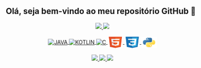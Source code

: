 ## Olá, seja bem-vindo ao meu repositório GitHub 👋

<div align="center">
  
  <a href="https://beacons.ai/victormontsilva">
  <img height="180em" src="https://github-readme-stats.vercel.app/api?username=victorsilva13&show_icons=true&theme=dark&include_all_commits=true&count_private=true"/>
  <img height="180em" src="https://github-readme-stats.vercel.app/api/top-langs/?username=victorsilva13&layout=compact&langs_count=7&theme=dark"/>
    
</div>

<div style="display: inline_block" align="center"><br>
  
  <img align="center" alt="JAVA" height="30" width="40" src="https://cdn.jsdelivr.net/gh/devicons/devicon/icons/java/java-original.svg">
  <img align="center" alt="KOTLIN" height="30" width="40" src="https://cdn.jsdelivr.net/gh/devicons/devicon/icons/kotlin/kotlin-original.svg">
  <img align="center" alt="C" height="30" width="40" src="https://cdn.jsdelivr.net/gh/devicons/devicon/icons/c/c-original.svg">
  <img align="center" alt="HTML" height="30" width="40" src="https://raw.githubusercontent.com/devicons/devicon/master/icons/html5/html5-original.svg">
  <img align="center" alt="CSS" height="30" width="40" src="https://raw.githubusercontent.com/devicons/devicon/master/icons/css3/css3-original.svg">
  <img align="center" alt="Python" height="30" width="40" src="https://raw.githubusercontent.com/devicons/devicon/master/icons/python/python-original.svg">

</div>
  
<br>
  
<div align = "center">
  <a href="https://instagram.com/victor_augusto.13" target="_blank">
    <img src="https://img.shields.io/badge/-Instagram-191970?style=for-the-badge&logo=instagram&logoColor=white" target="_blank">
  </a>
  
  <a href = "mailto:augusto13victor@outlook.com">
    <img src="https://img.shields.io/badge/-Gmail-%23333?style=for-the-badge&logo=gmail&logoColor=white" target="_blank">
  </a>

  <a href="https://www.linkedin.com/in/victor-augusto-monteiro-e-silva-99a6011b8/" target="_blank">
    <img src="https://img.shields.io/badge/-LinkedIn-%230077B5?style=for-the-badge&logo=linkedin&logoColor=white" target="_blank">
  </a>
</div>
